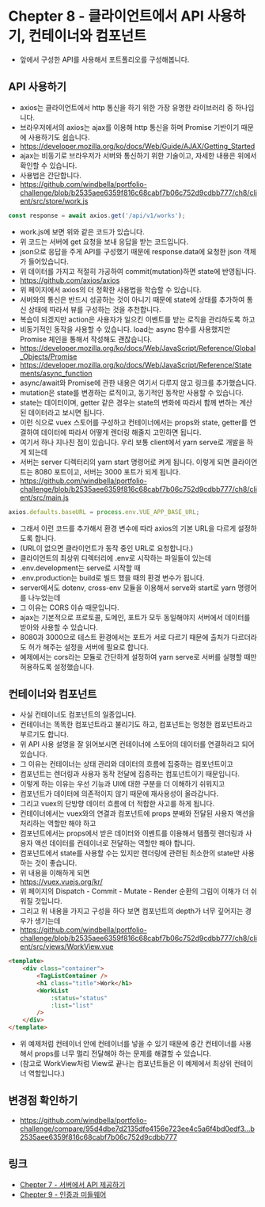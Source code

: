 # Chepter 8 - 클라이언트에서 API 사용하기, 컨테이너와 컴포넌트
- 앞에서 구성한 API를 사용해서 포트폴리오를 구성해봅니다.
## API 사용하기
- axios는 클라이언트에서 http 통신을 하기 위한 가장 유명한 라이브러리 중 하나입니다.
- 브라우저에서의 axios는 ajax를 이용해 http 통신을 하며 Promise 기반이기 때문에 사용하기도 쉽습니다.
- https://developer.mozilla.org/ko/docs/Web/Guide/AJAX/Getting_Started
- ajax는 비동기로 브라우저가 서버와 통신하기 위한 기술이고, 자세한 내용은 위에서 확인할 수 있습니다.
- 사용법은 간단합니다.
- https://github.com/windbella/portfolio-challenge/blob/b2535aee6359f816c68cabf7b06c752d9cdbb777/ch8/client/src/store/work.js
``` javascript
const response = await axios.get('/api/v1/works');
```
- work.js에 보면 위와 같은 코드가 있습니다.
- 위 코드는 서버에 get 요청을 보내 응답을 받는 코드입니다.
- json으로 응답을 주게 API를 구성했기 때문에 response.data에 요청한 json 객체가 들어있습니다.
- 위 데이터를 가지고 적절히 가공하여 commit(mutation)하면 state에 반영됩니다.
- https://github.com/axios/axios
- 위 페이지에서 axios의 더 정확한 사용법을 학습할 수 있습니다.
- 서버와의 통신은 반드시 성공하는 것이 아니기 때문에 state에 상태를 추가하여 통신 상태에 따라서 뷰를 구성하는 것을 추천합니다.
- 복습이 되겠지만 action은 사용자가 일으킨 이벤트를 받는 로직을 관리하도록 하고
- 비동기적인 동작을 사용할 수 있습니다. load는 async 함수를 사용했지만 Promise 체인을 통해서 작성해도 괜찮습니다.
- https://developer.mozilla.org/ko/docs/Web/JavaScript/Reference/Global_Objects/Promise
- https://developer.mozilla.org/ko/docs/Web/JavaScript/Reference/Statements/async_function
- async/await와 Promise에 관한 내용은 여기서 다루지 않고 링크를 추가했습니다.
- mutation은 state를 변경하는 로직이고, 동기적인 동작만 사용할 수 있습니다.
- state는 데이터이며, getter 같은 경우는 state의 변화에 따라서 함께 변하는 계산된 데이터라고 보시면 됩니다.
- 이런 식으로 vuex 스토어를 구성하고 컨테이너에서는 props와 state, getter를 연결하여 데이터에 따라서 어떻게 렌더링 해줄지 고민하면 됩니다.
- 여기서 하나 지나친 점이 있습니다. 우리 보통 client에서 yarn serve로 개발을 하게 되는데
- 서버는 server 디렉터리의 yarn start 명령어로 켜게 됩니다. 이렇게 되면 클라이언트는 8080 포트이고, 서버는 3000 포트가 되게 됩니다.
- https://github.com/windbella/portfolio-challenge/blob/b2535aee6359f816c68cabf7b06c752d9cdbb777/ch8/client/src/main.js
``` javascript
axios.defaults.baseURL = process.env.VUE_APP_BASE_URL;
```
- 그래서 이런 코드를 추가해서 환경 변수에 따라 axios의 기본 URL을 다르게 설정하도록 합니다.
- (URL이 없으면 클라이언트가 동작 중인 URL로 요청합니다.)
- 클라이언트의 최상위 디렉터리에 .env로 시작하는 파일들이 있는데
- .env.development는 serve로 시작할 때
- .env.production는 build로 빌드 했을 때의 환경 변수가 됩니다.
- server에서도 dotenv, cross-env 모듈을 이용해서 serve와 start로 yarn 명령어를 나누었는데
- 그 이유는 CORS 이슈 때문입니다.
- ajax는 기본적으로 프로토콜, 도메인, 포트가 모두 동일해야지 서버에서 데이터를 받아와 사용할 수 있습니다.
- 8080과 3000으로 테스트 환경에서는 포트가 서로 다르기 때문에 출처가 다르더라도 허가 해주는 설정을 서버에 필요로 합니다.
- 예제에서는 cors라는 모듈로 간단하게 설정하여 yarn serve로 서버를 실행할 때만 허용하도록 설정했습니다.
## 컨테이너와 컴포넌트
- 사실 컨테이너도 컴포넌트의 일종입니다.
- 컨테이너는 똑똑한 컴포넌트라고 불리기도 하고, 컴포넌트는 멍청한 컴포넌트라고 부르기도 합니다.
- 위 API 사용 설명을 잘 읽어보시면 컨테이너에 스토어의 데이터를 연결하라고 되어있습니다.
- 그 이유는 컨테이너는 상태 관리와 데이터의 흐름에 집중하는 컴포넌트이고
- 컴포넌트는 렌더링과 사용자 동작 전달에 집중하는 컴포넌트이기 때문입니다.
- 이렇게 하는 이유는 우선 기능과 UI에 대한 구분을 더 이해하기 쉬워지고
- 컴포넌트가 데이터에 의존적이지 않기 때문에 재사용성이 올라갑니다.
- 그리고 vuex의 단방향 데이터 흐름에 더 적합한 사고를 하게 됩니다.
- 컨테이너에서는 vuex와의 연결과 컴포넌트에 props 분배와 전달된 사용자 액션을 처리하는 역할만 해야 하고 
- 컴포넌트에서는 props에서 받은 데이터와 이벤트를 이용해서 템플릿 렌더링과 사용자 액션 데이터를 컨테이너로 전달하는 역할만 해야 합니다.
- 컴포넌트에서 state를 사용할 수는 있지만 렌더링에 관련된 최소한의 state만 사용하는 것이 좋습니다.
- 위 내용을 이해하게 되면
- https://vuex.vuejs.org/kr/
- 위 페이지의 Dispatch - Commit - Mutate - Render 순환의 그림이 이해가 더 쉬워질 것입니다.
- 그리고 위 내용을 가지고 구성을 하다 보면 컴포넌트의 depth가 너무 깊어지는 경우가 생기는데
- https://github.com/windbella/portfolio-challenge/blob/b2535aee6359f816c68cabf7b06c752d9cdbb777/ch8/client/src/views/WorkView.vue
``` html
<template>
    <div class="container">
        <TagListContainer />
        <h1 class="title">Work</h1>
        <WorkList
            :status="status"
            :list="list"
        />
    </div>
</template>
```
- 위 예제처럼 컨테이너 안에 컨테이너를 넣을 수 있기 때문에 중간 컨테이너를 사용해서 props를 너무 멀리 전달해야 하는 문제를 해결할 수 있습니다.
- (참고로 WorkView처럼 View로 끝나는 컴포넌트들은 이 예제에서 최상위 컨테이너 역할입니다.)
## 변경점 확인하기
- https://github.com/windbella/portfolio-challenge/compare/95d4dbe7d2135dfe4156e723ee4c5a6f4bd0edf3...b2535aee6359f816c68cabf7b06c752d9cdbb777
## 링크
- [Chepter 7 - 서버에서 API 제공하기](https://github.com/windbella/portfolio-challenge/tree/master/ch7)
- [Chepter 9 - 인증과 미들웨어](https://github.com/windbella/portfolio-challenge/tree/master/ch9)
